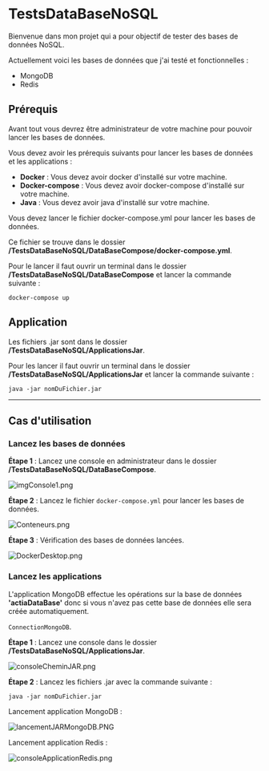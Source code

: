 # TestsDataBaseNoSQL

Bienvenue dans mon projet qui a pour objectif de tester des bases de données NoSQL.

Actuellement voici les bases de données que j'ai testé et fonctionnelles :

- MongoDB
- Redis


## Prérequis

Avant tout vous devrez être administrateur de votre machine pour pouvoir lancer les bases de données.

Vous devez avoir les prérequis suivants pour lancer les bases de données et les applications :

- **Docker** : Vous devez avoir docker d'installé sur votre machine.
- **Docker-compose** : Vous devez avoir docker-compose d'installé sur votre machine.
- **Java** : Vous devez avoir java d'installé sur votre machine.

Vous devez lancer le fichier docker-compose.yml pour lancer les bases de données.

Ce fichier se trouve dans le dossier **/TestsDataBaseNoSQL/DataBaseCompose/docker-compose.yml**.

Pour le lancer il faut ouvrir un terminal dans le dossier **/TestsDataBaseNoSQL/DataBaseCompose** et lancer la commande suivante :

```docker-compose up```

## Application

Les fichiers .jar sont dans le dossier **/TestsDataBaseNoSQL/ApplicationsJar**.

Pour les lancer il faut ouvrir un terminal dans le dossier **/TestsDataBaseNoSQL/ApplicationsJar** et lancer la commande suivante :

```java -jar nomDuFichier.jar```

--------------------

## Cas d'utilisation


### Lancez les bases de données


**Étape 1** : Lancez une console en administrateur dans le dossier **/TestsDataBaseNoSQL/DataBaseCompose**.

![imgConsole1.png](imgREADME%2FimgConsole1.png)

**Étape 2** : Lancez le fichier `docker-compose.yml` pour lancer les bases de données.

![Conteneurs.png](imgREADME%2FConteneurs.png)

**Étape 3** : Vérification des bases de données lancées.

![DockerDesktop.png](imgREADME%2FDockerDesktop.png)

### Lancez les applications

L'application MongoDB effectue les opérations sur la base de données **'actiaDataBase'** donc si vous
n'avez pas cette base de données elle sera créée automatiquement.

`ConnectionMongoDB`.

**Étape 1** : Lancez une console dans le dossier **/TestsDataBaseNoSQL/ApplicationsJar**.

![consoleCheminJAR.png](imgREADME%2FconsoleCheminJAR.png)

**Étape 2** : Lancez les fichiers .jar avec la commande suivante :

```java -jar nomDuFichier.jar```

Lancement application MongoDB :

![lancementJARMongoDB.PNG](imgREADME%2FlancementJARMongoDB.PNG)

Lancement application Redis : 

![consoleApplicationRedis.png](imgREADME%2FconsoleApplicationRedis.png)
